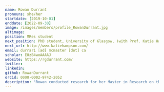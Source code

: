 ```yaml
---
name: Rowan Durrant
pronouns: she/her
startdate: [2019-10-01]
enddate: [2022-09-30]
image: /images/members/profile_RowanDurrant.jpg
altimage: 
position: MRes student
next_position: PhD student, University of Glasgow, (with Prof. Katie Hampson)
next_url: http://www.katiehampson.com/
email: durrar1 [ad] mcmaster [dot] ca
scholar: E0zB4woAAAAJ
website: https://rgdurrant.com/
twitter: 
linkedin: 
github: RowanDurrant
orcid: 0000-0002-9742-2052
description: "Rowan conducted research for her Master in Research on the effects of metapopulation structure on Tasmanian devil facial tumour disease spread. Her work at Swansea University was supervised by [Dr Miguel Lurgi](https://www.swansea.ac.uk/staff/miguel.lurgi/) and Konstans"
---
```

